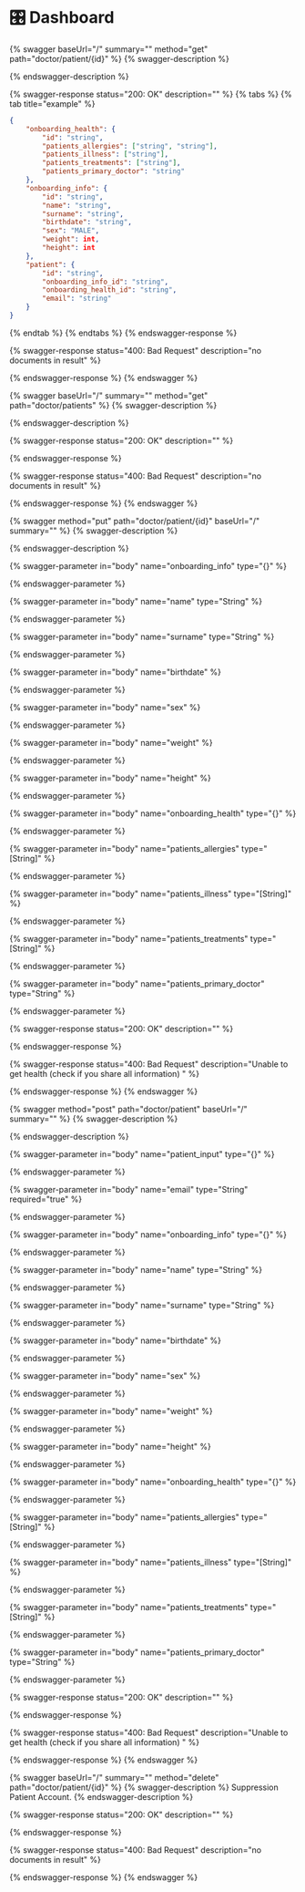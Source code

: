 # 🎛 Dashboard

{% swagger baseUrl="/" summary="" method="get" path="doctor/patient/{id}" %}
{% swagger-description %}

{% endswagger-description %}

{% swagger-response status="200: OK" description="" %}
{% tabs %}
{% tab title="example" %}
```json
{
	"onboarding_health": {
		"id": "string",
		"patients_allergies": ["string", "string"],
		"patients_illness": ["string"],
		"patients_treatments": ["string"],
		"patients_primary_doctor": "string"
	},
	"onboarding_info": {
		"id": "string",
		"name": "string",
		"surname": "string",
		"birthdate": "string",
		"sex": "MALE",
		"weight": int,
		"height": int
	},
	"patient": {
		"id": "string",
		"onboarding_info_id": "string",
		"onboarding_health_id": "string",
		"email": "string"
	}
}
```
{% endtab %}
{% endtabs %}
{% endswagger-response %}

{% swagger-response status="400: Bad Request" description="no documents in result" %}

{% endswagger-response %}
{% endswagger %}

{% swagger baseUrl="/" summary="" method="get" path="doctor/patients" %}
{% swagger-description %}

{% endswagger-description %}

{% swagger-response status="200: OK" description="" %}

{% endswagger-response %}

{% swagger-response status="400: Bad Request" description="no documents in result" %}

{% endswagger-response %}
{% endswagger %}

{% swagger method="put" path="doctor/patient/{id}" baseUrl="/" summary="" %}
{% swagger-description %}

{% endswagger-description %}

{% swagger-parameter in="body" name="onboarding_info" type="{}" %}

{% endswagger-parameter %}

{% swagger-parameter in="body" name="name" type="String" %}

{% endswagger-parameter %}

{% swagger-parameter in="body" name="surname" type="String" %}

{% endswagger-parameter %}

{% swagger-parameter in="body" name="birthdate" %}

{% endswagger-parameter %}

{% swagger-parameter in="body" name="sex" %}

{% endswagger-parameter %}

{% swagger-parameter in="body" name="weight" %}

{% endswagger-parameter %}

{% swagger-parameter in="body" name="height" %}

{% endswagger-parameter %}

{% swagger-parameter in="body" name="onboarding_health" type="{}" %}

{% endswagger-parameter %}

{% swagger-parameter in="body" name="patients_allergies" type="[String]" %}

{% endswagger-parameter %}

{% swagger-parameter in="body" name="patients_illness" type="[String]" %}

{% endswagger-parameter %}

{% swagger-parameter in="body" name="patients_treatments" type="[String]" %}

{% endswagger-parameter %}

{% swagger-parameter in="body" name="patients_primary_doctor" type="String" %}

{% endswagger-parameter %}

{% swagger-response status="200: OK" description="" %}

{% endswagger-response %}

{% swagger-response status="400: Bad Request" description="Unable to get health (check if you share all information) " %}

{% endswagger-response %}
{% endswagger %}

{% swagger method="post" path="doctor/patient" baseUrl="/" summary="" %}
{% swagger-description %}

{% endswagger-description %}

{% swagger-parameter in="body" name="patient_input" type="{}" %}

{% endswagger-parameter %}

{% swagger-parameter in="body" name="email" type="String" required="true" %}

{% endswagger-parameter %}

{% swagger-parameter in="body" name="onboarding_info" type="{}" %}

{% endswagger-parameter %}

{% swagger-parameter in="body" name="name" type="String" %}

{% endswagger-parameter %}

{% swagger-parameter in="body" name="surname" type="String" %}

{% endswagger-parameter %}

{% swagger-parameter in="body" name="birthdate" %}

{% endswagger-parameter %}

{% swagger-parameter in="body" name="sex" %}

{% endswagger-parameter %}

{% swagger-parameter in="body" name="weight" %}

{% endswagger-parameter %}

{% swagger-parameter in="body" name="height" %}

{% endswagger-parameter %}

{% swagger-parameter in="body" name="onboarding_health" type="{}" %}

{% endswagger-parameter %}

{% swagger-parameter in="body" name="patients_allergies" type="[String]" %}

{% endswagger-parameter %}

{% swagger-parameter in="body" name="patients_illness" type="[String]" %}

{% endswagger-parameter %}

{% swagger-parameter in="body" name="patients_treatments" type="[String]" %}

{% endswagger-parameter %}

{% swagger-parameter in="body" name="patients_primary_doctor" type="String" %}

{% endswagger-parameter %}

{% swagger-response status="200: OK" description="" %}

{% endswagger-response %}

{% swagger-response status="400: Bad Request" description="Unable to get health (check if you share all information) " %}

{% endswagger-response %}
{% endswagger %}

{% swagger baseUrl="/" summary="" method="delete" path="doctor/patient/{id}" %}
{% swagger-description %}
Suppression Patient Account.
{% endswagger-description %}

{% swagger-response status="200: OK" description="" %}

{% endswagger-response %}

{% swagger-response status="400: Bad Request" description="no documents in result" %}

{% endswagger-response %}
{% endswagger %}

